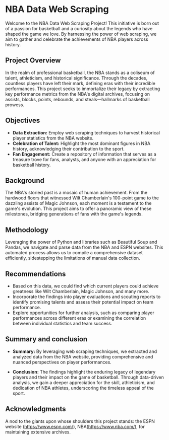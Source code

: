 
# NBA Data Web Scraping 

Welcome to the NBA Data Web Scraping Project! This initiative is born out of a passion for basketball and a curiosity about the legends who have shaped the game we love. By harnessing the power of web scraping, we aim to gather and celebrate the achievements of NBA players across history.

## Project Overview

In the realm of professional basketball, the NBA stands as a coliseum of talent, athleticism, and historical significance. Through the decades, countless players have left their mark, defining eras with their incredible performances. This project seeks to immortalize their legacy by extracting key performance metrics from the NBA's digital archives, focusing on assists, blocks, points, rebounds, and steals—hallmarks of basketball prowess.

## Objectives

- **Data Extraction:** Employ web scraping techniques to harvest historical player statistics from the NBA website.
- **Celebration of Talent:** Highlight the most dominant figures in NBA history, acknowledging their contribution to the sport.
- **Fan Engagement:** Create a repository of information that serves as a treasure trove for fans, analysts, and anyone with an appreciation for basketball history.

## Background

The NBA's storied past is a mosaic of human achievement. From the hardwood floors that witnessed Wilt Chamberlain's 100-point game to the dazzling assists of Magic Johnson, each moment is a testament to the game's evolution. This project aims to offer a panoramic view of these milestones, bridging generations of fans with the game's legends.

## Methodology

Leveraging the power of Python and libraries such as Beautiful Soup and Pandas, we navigate and parse data from the NBA and ESPN websites. This automated process allows us to compile a comprehensive dataset efficiently, sidestepping the limitations of manual data collection.

## Recommendations

- Based on this data, we could find which current players could achieve greatness like Wilt Chamberlain, Magic Johnson, and many more. 
- Incorporate the findings into player evaluations and scouting reports to identify promising talents and assess their potential impact on team performance.
- Explore opportunities for further analysis, such as comparing player performances across different eras or examining the correlation between individual statistics and team success.

## Summary and conclusion 

- **Summary:** By leveraging web scraping techniques, we extracted and analyzed data from the NBA website, providing comprehensive and nuanced perspectives on player performances. 

- **Conclusion:** The findings highlight the enduring legacy of legendary players and their impact on the game of basketball. Through data-driven analysis, we gain a deeper appreciation for the skill, athleticism, and dedication of NBA athletes, underscoring the timeless appeal of the sport.


## Acknowledgments

A nod to the giants upon whose shoulders this project stands: the ESPN website (https://www.espn.com/), NBA(https://www.nba.com/), for maintaining extensive archives.
